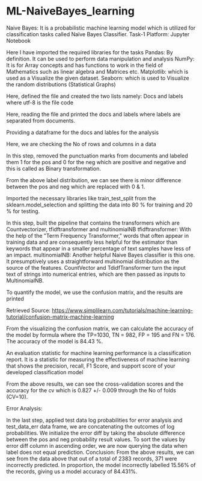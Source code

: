 # ML-NaiveBayes_learning

			


Naive Bayes:
It is a probabilistic machine learning model which is utilized for classification tasks called Naïve Bayes Classifier.
Task-1
Platform: Jupyter Notebook
 
Here I have imported the required libraries for the tasks
Pandas: By definition. It can be used to perform data manipulation and analysis
NumPy: It is for Array concepts and has functions to work in the field of Mathematics such as linear algebra and Matrices etc. 
Matplotlib: which is used as a Visualize the given dataset. 
Seaborn: which is used to Visualize the random distributions (Statistical Graphs)
 
Here, defined the file and created the two lists namely: Docs and labels where utf-8 is the file code
 
Here, reading the file and printed the docs and labels where labels are separated from documents.
 
Providing a dataframe for the docs and lables for the analysis
 
Here, we are checking the No of rows and columns in a data
 
In this step, removed the punctuation marks from documents and labeled them 1 for the pos and 0 for the neg which are positive and negative and this is called as Binary transformation.
  
From the above label distribution, we can see there is minor difference between the pos and neg which are replaced with 0 & 1.
 
Imported the necessary libraries like train_test_split from the sklearn.model_selection and splitting the data into 80 % for training and 20 % for testing.
 
In this step, built the pipeline that contains the transformers which are Countvectorizer, tfidftransformer and multinomialNB
tfidftransformer: With the help of the "Term Frequency Transformer," words that often appear in training data and are consequently less helpful for the estimator than keywords that appear in a smaller percentage of text samples have less of an impact.
multinomialNB: Another helpful Naive Bayes classifier is this one. It presumptively uses a straightforward multinomial distribution as the source of the features.
CountVector and TdidfTransformer turn the input text of strings into numerical entries, which are then passed as inputs to MultinomialNB.
 
To quantify the model, we use the confusion matrix, and the results are printed
 
Retrieved Source:
https://www.simplilearn.com/tutorials/machine-learning-tutorial/confusion-matrix-machine-learning
 
From the visualizing the confusion matrix, we can calculate the accuracy of the model by formula where the TP=1030, TN = 982, FP = 195 and FN = 176.
The accuracy of the model is 84.43 %.
 
An evaluation statistic for machine learning performance is a classification report. It is a statistic for measuring the effectiveness of machine learning that shows the precision, recall, F1 Score, and support score of your developed classification model
 
From the above results, we can see the cross-validation scores and the accuracy for the cv which is 0.827 +/- 0.009 through the No of folds (CV=10).



Error Analysis:
 


 
 
 

In the last step, applied test data log probabilities for error analysis and test_data_err data frame, we are concatenating the outcomes of log probabilities. We initialize the error diff by taking the absolute difference between the pos and neg probability result values. To sort the values by error diff column in ascending order, we are now querying the data when label does not equal prediction.
Conclusion:
From the above results, we can see from the data above that out of a total of 2383 records, 371 were incorrectly predicted. In proportion, the model incorrectly labelled 15.56% of the records, giving us a model accuracy of 84.431%.


